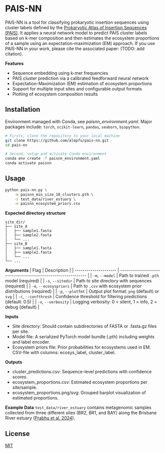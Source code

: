 # PAIS-NN

PAIS-NN is a tool for classifying prokaryotic insertion sequences using cluster labels defined by the [Prokaryotic Atlas of Insertion Sequences (PAIS)](https://pais.probst-lab.uni-due.de). It applies a neural network model to predict PAIS cluster labels based on k-mer composition and then estimates the ecosystem proportions of a sample using an expectation-maximization (EM) approach. If you use PAIS-NN in your work, please cite the associated paper: (TODO: add citation).

__Features__
- Sequence embedding using k-mer frequencies
- PAIS cluster prediction via a calibrated feedforward neural network
- Expectation-Maximization (EM) estimation of ecosystem proportions
- Support for multiple input sites and configurable output formats
- Plotting of ecosystem composition results

## Installation

Environment managed with Conda, see _paisnn_environment.yaml_.
Major packages include: `torch`, `scikit-learn`, `pandas`, `seaborn`, `biopython`.

```bash
# Firsts, clone the repository to your local machine
git clone https://github.com/alepfu/pais-nn.git
cd pais-nn

# Second, setup and activate Conda environment
conda env create -f paisnn_environment.yaml
conda activate paisnn
```

## Usage
```bash
python pais-nn.py \
	-m paisnn_min_size_10_clusters.pth \
	-s test_data/river_estuary \
	-e paisnn_ecosystem_priors.csv
```

__Expected directory structure__
```
site_dir/
├── site_A
│   ├── sample1.fasta
│   ├── sample2.fasta
|	└── ...
├── site_B
│   ├── sample1.fasta
│   ├── sample2.fasta
|	└── ...
└── ...
```
__Arguments__
| Flag                  | Description                                                   |
| --------------------- | ------------------------------------------------------------- |
| `-m`, `--model`       | Path to trained `.pth` model (required)                       |
| `-s`, `--sitedir`     | Path to site directory with sequences (required)              |
| `-e`, `--ecosyspriors` | Path to `.csv` with ecosystem prior distributions (required)  |
| `-p`, `--plotfmt`     | Output plot format: `png` (default) or `svg`                  |
| `-c`, `--confthresh`  | Confidence threshold for filtering predictions (default: 0.5) |
| `-v`, `--verbosity`   | Logging verbosity: 0 = silent, 1 = info, 2 = debug (default)  |

__Inputs__
- Site directory: Should contain subdirectories of FASTA or .fasta.gz files per site.
- Model file: A serialized PyTorch model bundle (.pth) including weights and label encoder.
- Ecosystem priors file: Prior probabilities for ecosystems used in EM. CSV-file with columns: ecosys_label, cluster_label.

__Outputs__
- cluster_predictions.csv: Sequence-level predictions with confidence scores.
- ecosystem_proportions.csv: Estimated ecosystem proportions per site/sample.
- ecosystem_proportions.png/svg: Grouped barplot visualization of estimated proportions.

__Example Data__
`test_data/river_estuary` contains metagenomic samples collected from three different sites (BR2, BR1, and BAY) along the Brisbane River estuary ([Prabhu et al. 2024](https://doi.org/10.1093/ismeco/ycae067)).

## License
[MIT](https://github.com/alepfu/pais-nn/blob/main/LICENSE)
